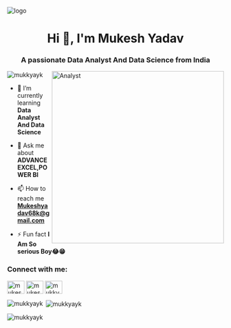 ![logo](https://leanexcelsolutions.com/wp-content/uploads/2022/11/Customer-Analytics-Dashboard-in-Excel-1.png)
<h1 align="center">Hi 👋, I'm Mukesh Yadav</h1>
<h3 align="center">A passionate Data Analyst And Data Science from India</h3>
<img align="right" alt="Analyst" width="400" src="https://t4.ftcdn.net/jpg/05/90/45/35/360_F_590453560_ugMuPncnGYB6XnJqmC8xiPQx4eg3jmMD.jpg"

<p align="left"> <img src="https://komarev.com/ghpvc/?username=mukkyayk&label=Profile%20views&color=0e75b6&style=flat" alt="mukkyayk" /> </p>

- 🌱 I’m currently learning **Data Analyst And Data Science**

- 💬 Ask me about **ADVANCE EXCEL,POWER BI**

- 📫 How to reach me **Mukeshyadav68k@gmail.com**

- ⚡ Fun fact **I Am So serious Boy😂😁**

<h3 align="left">Connect with me:</h3>
<p align="left">
<a href="https://linkedin.com/in/mukesh yadav" target="blank"><img align="center" src="https://raw.githubusercontent.com/rahuldkjain/github-profile-readme-generator/master/src/images/icons/Social/linked-in-alt.svg" alt="mukesh yadav" height="30" width="40" /></a>
<a href="https://fb.com/mukesh yadav" target="blank"><img align="center" src="https://raw.githubusercontent.com/rahuldkjain/github-profile-readme-generator/master/src/images/icons/Social/facebook.svg" alt="mukesh yadav" height="30" width="40" /></a>
<a href="https://instagram.com/mukkya_yk" target="blank"><img align="center" src="https://raw.githubusercontent.com/rahuldkjain/github-profile-readme-generator/master/src/images/icons/Social/instagram.svg" alt="mukkya_yk" height="30" width="40" /></a>
</p>

<p><img align="left" src="https://github-readme-stats.vercel.app/api/top-langs?username=mukkyayk&show_icons=true&locale=en&layout=compact" alt="mukkyayk" /></p>

<p>&nbsp;<img align="center" src="https://github-readme-stats.vercel.app/api?username=mukkyayk&show_icons=true&locale=en" alt="mukkyayk" /></p>

<p><img align="center" src="https://github-readme-streak-stats.herokuapp.com/?user=mukkyayk&" alt="mukkyayk" /></p>
